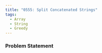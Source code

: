 ```yaml
---
title: "0555: Split Concatenated Strings"
tags:
  - Array
  - String
  - Greedy
---
```

### Problem Statement

